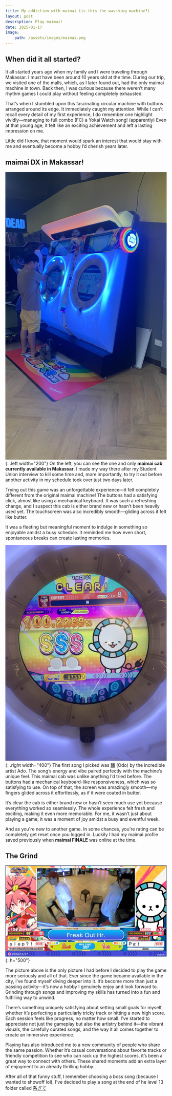 ```yaml
---
title: My addiction with maimai (is this the wasching machine?)
layout: post
description: Play maimai!
date: 2025-01-17
image:
    path: /assets/images/maimai.png
---
```


## **When did it all started?**

It all started years ago when my family and I were traveling through Makassar. I must have been around 10 years old at the time. During our trip, we visited one of the malls, which, as I later found out, had the only maimai machine in town. Back then, I was curious because there weren’t many rhythm games I could play without feeling completely exhausted.

That’s when I stumbled upon this fascinating circular machine with buttons arranged around its edge. It immediately caught my attention. While I can’t recall every detail of my first experience, I do remember one highlight vividly—managing to full combo (FC) a Yokai Watch song! (apparently) Even at that young age, it felt like an exciting achievement and left a lasting impression on me.

Little did I know, that moment would spark an interest that would stay with me and eventually become a hobby I’d cherish years later.

## **maimai DX in Makassar!**

![First maimai DX cab in Makassar!](/assets/mai/3B7189E5-1324-4D0E-9963-7AF07C81DF60.jpg){: .left width="200"}
On the left, you can see the one and only **maimai cab currently available in Makassar**. I made my way there after my Student Union interview to kill some time and, more importantly, to try it out before another activity in my schedule took over just two days later.

Trying out this game was an unforgettable experience—it felt completely different from the original maimai machine! The buttons had a satisfying click, almost like using a mechanical keyboard. It was such a refreshing change, and I suspect this cab is either brand new or hasn’t been heavily used yet. The touchscreen was also incredibly smooth—gliding across it felt like butter.

It was a fleeting but meaningful moment to indulge in something so enjoyable amidst a busy schedule. It reminded me how even short, spontaneous breaks can create lasting memories. 
<br> 

![SSS pass on 踊 (odo)](/assets/mai/IMG_4589.jpg){: .right width="400"}
The first song I picked was [踊](https://youtu.be/YnSW8ian29w) (Odo) by the incredible artist Ado. The song’s energy and vibe paired perfectly with the machine’s unique feel. This maimai cab was unlike anything I’d tried before. The buttons had a mechanical keyboard-like responsiveness, which was so satisfying to use. On top of that, the screen was amazingly smooth—my fingers glided across it effortlessly, as if it were coated in butter.

It’s clear the cab is either brand new or hasn’t seen much use yet because everything worked so seamlessly. The whole experience felt fresh and exciting, making it even more memorable. For me, it wasn’t just about playing a game; it was a moment of joy amidst a busy and eventful week.

And as you're new to another game. In some chances, you're rating can be completely get reset once you logged in. Luckily I had my maimai profile saved previously when **maimai FiNALE** was online at the time.
<br>

## **The Grind**

![The grind where it all starts](/assets/mai/slep1.jpg){: h="500"}

The picture above is the only picture I had before I decided to play the game more seriously and all of that.
Ever since the game became available in the city, I’ve found myself diving deeper into it. It’s become more than just a passing activity—it’s now a hobby I genuinely enjoy and look forward to. Grinding through songs and improving my skills has turned into a fun and fulfilling way to unwind.

There’s something uniquely satisfying about setting small goals for myself, whether it’s perfecting a particularly tricky track or hitting a new high score. Each session feels like progress, no matter how small. I’ve started to appreciate not just the gameplay but also the artistry behind it—the vibrant visuals, the carefully curated songs, and the way it all comes together to create an immersive experience.

Playing has also introduced me to a new community of people who share the same passion. Whether it’s casual conversations about favorite tracks or friendly competition to see who can rack up the highest scores, it’s been a great way to connect with others. These shared moments add an extra layer of enjoyment to an already thrilling hobby.

After all of that funny stuff, I remember choosing a boss song (because I wanted to showoff lol), I've decided to play a song at the end of he level 13 folder called [系ぎて](https://youtu.be/q26OmWO8ccg?t=2)


